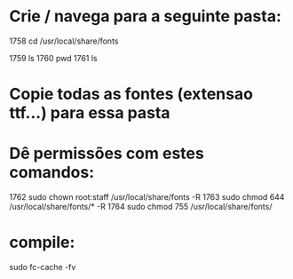 
# Crie / navega para a seguinte pasta:
 1758  cd /usr/local/share/fonts

 1759  ls
 1760  pwd
 1761  ls

# Copie todas as fontes (extensao ttf...) para essa pasta

# Dê permissões com estes comandos:
 1762  sudo chown root:staff /usr/local/share/fonts -R
 1763  sudo chmod 644 /usr/local/share/fonts/* -R
 1764  sudo chmod 755 /usr/local/share/fonts/


# compile:  
 sudo fc-cache -fv

